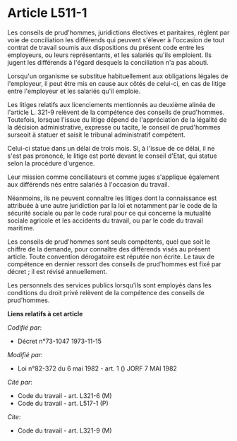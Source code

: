 # Article L511-1

Les conseils de prud'hommes, juridictions électives et paritaires, règlent par voie de conciliation les différends qui
peuvent s'élever à l'occasion de tout contrat de travail soumis aux dispositions du présent code entre les employeurs, ou
leurs représentants, et les salariés qu'ils emploient. Ils jugent les différends à l'égard desquels la conciliation n'a pas
abouti.

Lorsqu'un organisme se substitue habituellement aux obligations légales de l'employeur, il peut être mis en cause aux côtés
de celui-ci, en cas de litige entre l'employeur et les salariés qu'il emploie.

Les litiges relatifs aux licenciements mentionnés au deuxième alinéa de l'article L. 321-9 relèvent de la compétence des
conseils de prud'hommes. Toutefois, lorsque l'issue du litige dépend de l'appréciation de la légalité de la décision
administrative, expresse ou tacite, le conseil de prud'hommes surseoit à statuer et saisit le tribunal administratif
compétent.

Celui-ci statue dans un délai de trois mois. Si, à l'issue de ce délai, il ne s'est pas prononcé, le litige est porté devant
le conseil d'Etat, qui statue selon la procédure d'urgence.

Leur mission comme conciliateurs et comme juges s'applique également aux différends nés entre salariés à l'occasion du
travail.

Néanmoins, ils ne peuvent connaître les litiges dont la connaissance est attribuée à une autre juridiction par la loi et
notamment par le code de la sécurité sociale ou par le code rural pour ce qui concerne la mutualité sociale agricole et les
accidents du travail, ou par le code du travail maritime.

Les conseils de prud'hommes sont seuls compétents, quel que soit le chiffre de la demande, pour connaître des différends
visés au présent article. Toute convention dérogatoire est réputée non écrite. Le taux de compétence en dernier ressort des
conseils de prud'hommes est fixé par décret ; il est révisé annuellement.

Les personnels des services publics lorsqu'ils sont employés dans les conditions du droit privé relèvent de la compétence des
conseils de prud'hommes.

**Liens relatifs à cet article**

_Codifié par_:

  - Décret n°73-1047 1973-11-15

_Modifié par_:

  - Loi n°82-372 du 6 mai 1982 - art. 1 () JORF 7 MAI 1982

_Cité par_:

  - Code du travail - art. L321-6 (M)
  - Code du travail - art. L517-1 (P)

_Cite_:

  - Code du travail - art. L321-9 (M)
